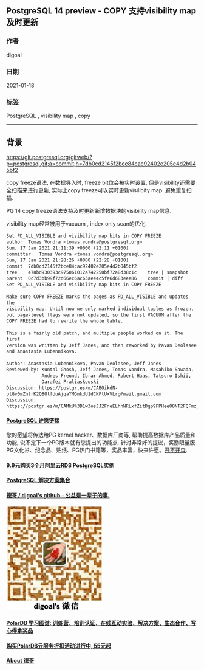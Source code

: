## PostgreSQL 14 preview - COPY 支持visibility map及时更新    
      
### 作者      
digoal      
      
### 日期      
2021-01-18      
      
### 标签      
PostgreSQL , visibility map , copy     
      
----      
      
## 背景      
https://git.postgresql.org/gitweb/?p=postgresql.git;a=commit;h=7db0cd2145f2bce84cac92402e205e4d2b045bf2  
  
copy freeze语法, 在数据导入时, freeze bit位会被实时设置, 但是visibility还需要全扫描来进行更新, 实际上copy freeze可以实时更新visilibity map. 避免重复扫描.  
  
PG 14 copy freeze语法支持及时更新新增数据块的visibility map信息.   
  
visibility map经常被用于vacuum , index only scan的优化.   
  
```  
Set PD_ALL_VISIBLE and visibility map bits in COPY FREEZE  
author	Tomas Vondra <tomas.vondra@postgresql.org>	  
Sun, 17 Jan 2021 21:11:39 +0000 (22:11 +0100)  
committer	Tomas Vondra <tomas.vondra@postgresql.org>	  
Sun, 17 Jan 2021 21:28:26 +0000 (22:28 +0100)  
commit	7db0cd2145f2bce84cac92402e205e4d2b045bf2  
tree	478bd930393c975061012a742250bf72a8d38c1c	tree | snapshot  
parent	0c7d3bb99f72d66ec6ac63aee4c5fe6d683eee86	commit | diff  
Set PD_ALL_VISIBLE and visibility map bits in COPY FREEZE  
  
Make sure COPY FREEZE marks the pages as PD_ALL_VISIBLE and updates the  
visibility map. Until now we only marked individual tuples as frozen,  
but page-level flags were not updated, so the first VACUUM after the  
COPY FREEZE had to rewrite the whole table.  
  
This is a fairly old patch, and multiple people worked on it. The first  
version was written by Jeff Janes, and then reworked by Pavan Deolasee  
and Anastasia Lubennikova.  
  
Author: Anastasia Lubennikova, Pavan Deolasee, Jeff Janes  
Reviewed-by: Kuntal Ghosh, Jeff Janes, Tomas Vondra, Masahiko Sawada,  
             Andres Freund, Ibrar Ahmed, Robert Haas, Tatsuro Ishii,  
             Darafei Praliaskouski  
Discussion: https://postgr.es/m/CABOikdN-ptGv0mZntrK2Q8OtfUuAjqaYMGmkdU1dCKFtUxVLrg@mail.gmail.com  
Discussion: https://postgr.es/m/CAMkU%3D1w3osJJ2FneELhhNRLxfZitDgp9FPHee08NT2FQFmz_pQ%40mail.gmail.com  
```  
  
  
#### [PostgreSQL 许愿链接](https://github.com/digoal/blog/issues/76 "269ac3d1c492e938c0191101c7238216")
您的愿望将传达给PG kernel hacker、数据库厂商等, 帮助提高数据库产品质量和功能, 说不定下一个PG版本就有您提出的功能点. 针对非常好的提议，奖励限量版PG文化衫、纪念品、贴纸、PG热门书籍等，奖品丰富，快来许愿。[开不开森](https://github.com/digoal/blog/issues/76 "269ac3d1c492e938c0191101c7238216").  
  
  
#### [9.9元购买3个月阿里云RDS PostgreSQL实例](https://www.aliyun.com/database/postgresqlactivity "57258f76c37864c6e6d23383d05714ea")
  
  
#### [PostgreSQL 解决方案集合](https://yq.aliyun.com/topic/118 "40cff096e9ed7122c512b35d8561d9c8")
  
  
#### [德哥 / digoal's github - 公益是一辈子的事.](https://github.com/digoal/blog/blob/master/README.md "22709685feb7cab07d30f30387f0a9ae")
  
  
![digoal's wechat](../pic/digoal_weixin.jpg "f7ad92eeba24523fd47a6e1a0e691b59")
  
  
#### [PolarDB 学习图谱: 训练营、培训认证、在线互动实验、解决方案、生态合作、写心得拿奖品](https://www.aliyun.com/database/openpolardb/activity "8642f60e04ed0c814bf9cb9677976bd4")
  
  
#### [购买PolarDB云服务折扣活动进行中, 55元起](https://www.aliyun.com/activity/new/polardb-yunparter?userCode=bsb3t4al "e0495c413bedacabb75ff1e880be465a")
  
  
#### [About 德哥](https://github.com/digoal/blog/blob/master/me/readme.md "a37735981e7704886ffd590565582dd0")
  
